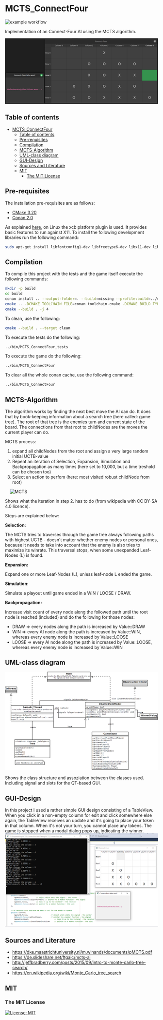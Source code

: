 # MCTS_ConnectFour

![example workflow](https://github.com/RobertHue/MCTS_ConnectFour/actions/workflows/build_and_test.yml/badge.svg)

Implementation of an Connect-Four AI using the MCTS algorithm.

![mcts-gui](resources/mcts-gui.png)

## Table of contents

- [MCTS\_ConnectFour](#mcts_connectfour)
  - [Table of contents](#table-of-contents)
  - [Pre-requisites](#pre-requisites)
  - [Compilation](#compilation)
  - [MCTS-Algorithm](#mcts-algorithm)
  - [UML-class diagram](#uml-class-diagram)
  - [GUI-Design](#gui-design)
  - [Sources and Literature](#sources-and-literature)
  - [MIT](#mit)
    - [The MIT License](#the-mit-license)

## Pre-requisites

The installation pre-requisites are as follows:

- [CMake 3.20](https://cmake.org/download/)
- [Conan 2.0](https://docs.conan.io/1/installation.html)

As explained [here](https://doc.qt.io/qt-6/linux-requirements.html), on Linux the xcb platform plugin is used. It provides basic features to run against X11. To install the following development libraries run the following command::

```bash
sudo apt-get install libfontconfig1-dev libfreetype6-dev libx11-dev libx11-xcb-dev libxext-dev libxfixes-dev libxi-dev libxrender-dev libxcb1-dev libxcb-cursor-dev libxcb-glx0-dev libxcb-keysyms1-dev libxcb-image0-dev libxcb-shm0-dev libxcb-icccm4-dev libxcb-sync-dev libxcb-xfixes0-dev libxcb-shape0-dev libxcb-randr0-dev libxcb-render-util0-dev libxcb-util-dev libxcb-xinerama0-dev libxcb-xkb-dev libxkbcommon-dev libxkbcommon-x11-dev
```

## Compilation

To compile this project with the tests and the game itself execute the following commands:

```bash
mkdir -p build
cd build
conan install .. --output-folder=. --build=missing --profile:build=../conan-profile.txt --profile:host=../conan-profile.txt
cmake .. -DCMAKE_TOOLCHAIN_FILE=conan_toolchain.cmake -DCMAKE_BUILD_TYPE=Release
cmake --build . -j 4
```

To clean, use the following:

```bash
cmake --build . --target clean
```

To execute the tests do the following:

```bash
../bin/MCTS_ConnectFour_tests
```

To execute the game do the following:

```bash
../bin/MCTS_ConnectFour
```

To clear all the whole conan cache, use the following command:

```bash
../bin/MCTS_ConnectFour
```


## MCTS-Algorithm

The algorithm works by finding the next best move the AI can do.
It does that by book-keeping information about a search tree (here called: game tree).
The root of that tree is the enemies turn and current state of the board.
The connections from that root to childNodes are the moves the current player can do.

MCTS process:

1. expand all childNodes from the root and assign a very large random initial UCTB-value
2. Repeat an iteration of Selection, Expansion, Simulation and Backpropagation as many times (here set to 10,000, but a time treshold can be chosen too)
3. Select an action to perfom (here: most visited robust childNode from root)

&nbsp;
&nbsp;
![MCTS](https://upload.wikimedia.org/wikipedia/commons/thumb/6/62/MCTS_%28English%29_-_Updated_2017-11-19.svg/1920px-MCTS_%28English%29_-_Updated_2017-11-19.svg.png)

Shows what the iteration in step 2. has to do (from wikipedia with CC BY-SA 4.0 licence).

Steps are explained below:

**Selection:**

The MCTS tries to traverses through the game tree always following paths with highest UCTB - doesn't matter whether enemy nodes or personal ones, because it needs to take into account that the enemy is also tries to maximize its winrate. This traversal stops, when some unexpanded Leaf-Nodes (L) is found.

**Expansion:**

Expand one or more Leaf-Nodes (L), unless leaf-node L ended the game.

**Simulation:**

Simulate a playout until game ended in a WIN / LOOSE / DRAW.

**Backpropagation:**

Increase visit count of every node along the followed path until the root node is reached (included) and do the following for those nodes:

- DRAW => every nodes along the path is increased by Value::DRAW
- WIN => every AI node along the path is increased by Value::WIN, whereas every enemy node is increased by Value::LOOSE
- LOOSE => every AI node along the path is increased by Value::LOOSE, whereas every enemy node is increased by Value::WIN

## UML-class diagram

![UML-class diagram](resources/UML_class_dia.png)

Shows the class structure and assoziation between the classes used. Including signal and slots for the QT-based GUI.

## GUI-Design

In this project I used a rather simple GUI design consisting of a TableView. When you click in a non-empty column for edit and click somewhere else again, the TableView receives an update and it's going to place your token in that column. When it's not your turn, you cannot place any tokens. The game is stopped when a modal dialog pops up, indicating the winner.
![GUI design](resources/GUI.PNG)

## Sources and Literature

- <https://dke.maastrichtuniversity.nl/m.winands/documents/pMCTS.pdf>
- <https://de.slideshare.net/ftgaic/mcts-ai>
- <http://jeffbradberry.com/posts/2015/09/intro-to-monte-carlo-tree-search/>
- <https://en.wikipedia.org/wiki/Monte_Carlo_tree_search>

## MIT

### The MIT License

[![License: MIT](https://img.shields.io/badge/License-MIT-yellow.svg)](https://opensource.org/licenses/MIT)
